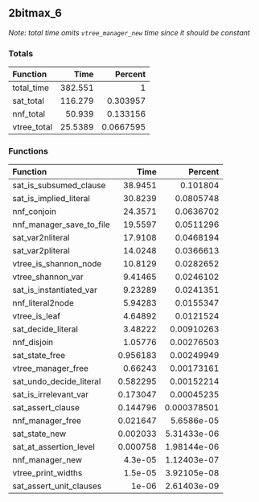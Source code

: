 ## 2bitmax_6

*Note: total time omits `vtree_manager_new` time since it should be constant*

### Totals

| Function    |     Time |   Percent |
|:------------|---------:|----------:|
| total_time  | 382.551  | 1         |
| sat_total   | 116.279  | 0.303957  |
| nnf_total   |  50.939  | 0.133156  |
| vtree_total |  25.5389 | 0.0667595 |

### Functions

| Function                 |      Time |     Percent |
|:-------------------------|----------:|------------:|
| sat_is_subsumed_clause   | 38.9451   | 0.101804    |
| sat_is_implied_literal   | 30.8239   | 0.0805748   |
| nnf_conjoin              | 24.3571   | 0.0636702   |
| nnf_manager_save_to_file | 19.5597   | 0.0511296   |
| sat_var2nliteral         | 17.9108   | 0.0468194   |
| sat_var2pliteral         | 14.0248   | 0.0366613   |
| vtree_is_shannon_node    | 10.8129   | 0.0282652   |
| vtree_shannon_var        |  9.41465  | 0.0246102   |
| sat_is_instantiated_var  |  9.23289  | 0.0241351   |
| nnf_literal2node         |  5.94283  | 0.0155347   |
| vtree_is_leaf            |  4.64892  | 0.0121524   |
| sat_decide_literal       |  3.48222  | 0.00910263  |
| nnf_disjoin              |  1.05776  | 0.00276503  |
| sat_state_free           |  0.956183 | 0.00249949  |
| vtree_manager_free       |  0.66243  | 0.00173161  |
| sat_undo_decide_literal  |  0.582295 | 0.00152214  |
| sat_is_irrelevant_var    |  0.173047 | 0.00045235  |
| sat_assert_clause        |  0.144796 | 0.000378501 |
| nnf_manager_free         |  0.021647 | 5.6586e-05  |
| sat_state_new            |  0.002033 | 5.31433e-06 |
| sat_at_assertion_level   |  0.000758 | 1.98144e-06 |
| nnf_manager_new          |  4.3e-05  | 1.12403e-07 |
| vtree_print_widths       |  1.5e-05  | 3.92105e-08 |
| sat_assert_unit_clauses  |  1e-06    | 2.61403e-09 |
